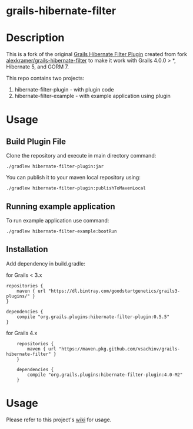 grails-hibernate-filter
=======================

# Description
This is a fork of the original [Grails Hibernate Filter Plugin](http://grails.org/plugin/hibernate-filter) 
created from fork [alexkramer/grails-hibernate-filter](https://github.com/alexkramer/grails-hibernate-filter) 
to make it work with Grails 4.0.0 > *, Hibernate 5, and GORM 7.

This repo contains two projects:
  
1.  hibernate-filter-plugin - with plugin code
1.  hibernate-filter-example - with example application using plugin 

# Usage

## Build Plugin File

Clone the repository and execute in main directory command:

    ./gradlew hibernate-filter-plugin:jar
    
You can publish it to your maven local repository using:

    ./gradlew hibernate-filter-plugin:publishToMavenLocal
    
## Running example application

To run example application use command:

    ./gradlew hibernate-filter-example:bootRun
    
## Installation

Add dependency in build.gradle:

for Grails < 3.x

    repositories {
        maven { url "https://dl.bintray.com/goodstartgenetics/grails3-plugins/" }
    }
    
    dependencies {
        compile "org.grails.plugins:hibernate-filter-plugin:0.5.5"
    }
    
for Grails 4.x    

        repositories {
            maven { url "https://maven.pkg.github.com/vsachinv/grails-hibernate-filter" }
        }
        
        dependencies {
            compile "org.grails.plugins:hibernate-filter-plugin:4.0-M2"
        }

# Usage

Please refer to this project's [wiki](https://github.com/alexkramer/grails-hibernate-filter/wiki) for usage.
